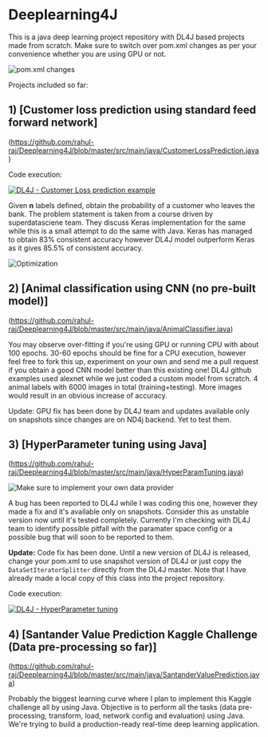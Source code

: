 


# Deeplearning4J
This is a java deep learning project repository with DL4J based projects made from scratch. Make sure to switch over pom.xml changes as per your convenience whether you are using GPU or not. 

![pom.xml changes](https://user-images.githubusercontent.com/517415/41832175-8cd327a8-7868-11e8-82cd-05cc429d010a.png)

Projects included so far:

## 1) [Customer loss prediction using standard feed forward network]
(https://github.com/rahul-raj/Deeplearning4J/blob/master/src/main/java/CustomerLossPrediction.java)

Code execution:

 [![DL4J - Customer Loss prediction example](https://img.youtube.com/vi/DGllOCWL5w0/0.jpg)](https://www.youtube.com/watch?v=DGllOCWL5w0)
 
Given **n** labels defined, obtain the probability of a customer who leaves the bank. The problem statement is taken from a course driven by superdatasciene team. They discuss Keras implementation for the same while this is a small attempt to do the same with Java. Keras has managed to obtain 83% consistent accuracy however DL4J model outperform Keras as it gives 85.5% of consistent accuracy. 

![Optimization](https://user-images.githubusercontent.com/517415/41850738-4db23466-78a3-11e8-802d-c89df35a227b.png)

## 2) [Animal classification using CNN (no pre-built model)]
(https://github.com/rahul-raj/Deeplearning4J/blob/master/src/main/java/AnimalClassifier.java)

You may observe over-fitting if you're using GPU or running CPU with about 100 epochs. 30-60 epochs should be fine for a CPU execution, however feel free to fork this up, experiment on your own and send me a pull request if you obtain a good CNN model better than this existing one! DL4J github examples used alexnet while we just coded a custom model from scratch. 4 animal labels with 6000 images in total (training+testing). More images would result in an obvious increase of accuracy.

Update:
GPU fix has been done by DL4J team and updates available only on snapshots since changes are on ND4j backend. Yet to test them.

## 3) [HyperParameter tuning using Java]
(https://github.com/rahul-raj/Deeplearning4J/blob/master/src/main/java/HyperParamTuning.java)

![Make sure to implement your own data provider](https://user-images.githubusercontent.com/517415/41833939-f8f4665c-786f-11e8-917a-0f8fd97851a1.png)

A bug has been reported to DL4J while I was coding this one, however they made a fix and it's available only on snapshots. Consider this as unstable version now until it's tested completely. Currently I'm checking with DL4J team to identify possible pitfall with the paramater space config or a possible bug that will soon to be reported to them. 

**Update:**
Code fix has been done. Until a new version of DL4J is released, change your pom.xml to use snapshot version of DL4J or just copy the `DataSetIteratorSplitter` directly from the DL4J master. Note that I have already made a local copy of this class into the project repository. 

Code execution:

[![DL4J - HyperParameter tuning](https://img.youtube.com/vi/tg6t7LMdMow/0.jpg)](https://www.youtube.com/watch?v=tg6t7LMdMow)

## 4) [Santander Value Prediction Kaggle Challenge (Data pre-processing so far)]
(https://github.com/rahul-raj/Deeplearning4J/blob/master/src/main/java/SantanderValuePrediction.java)

Probably the biggest learning curve where I plan to implement this Kaggle challenge all by using Java. Objective is to perform all the tasks (data pre-processing, transform, load, network config and evaluation) using Java. We're trying to build a production-ready real-time deep learning application. 

